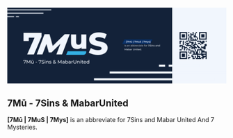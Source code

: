 ![7Mū - 7Sins & MabarUnited](https://github.com/7MuS/.github/blob/main/profile/assets/Readme.png?raw=true)

## 7Mū - 7Sins & MabarUnited

**[7Mū | 7MuS | 7Mys]** is an abbreviate for 7Sins and Mabar United And 7 Mysteries.